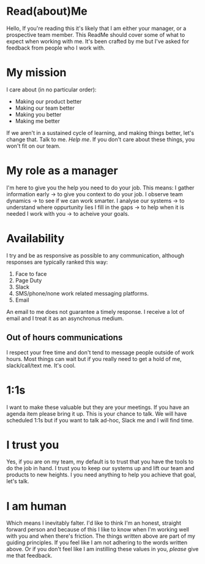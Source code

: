 # Read(about)Me
Hello, If you're reading this it's likely that I am either your manager, or a prospective team member. This ReadMe should cover some of what to expect when working with me. It's been crafted by me but I've asked for feedback from people who I work with.

# My mission
I care about (in no particular order):
- Making our product better
- Making our team better
- Making you better
- Making me better

If we aren't in a sustained cycle of learning, and making things better, let's change that. Talk to me. *Help me*. If you don't care about these things, you won't fit on our team.

# My role as a manager
I'm here to give you the help you need to do your job. This means:
I gather information early -> to give you context to do your job.
I observe team dynamics -> to see if we can work smarter.
I analyse our systems -> to understand where oppurtunity lies
I fill in the gaps -> to help when it is needed
I work with you -> to acheive your goals.

# Availability
I try and be as responsive as possible to any communication, although responses are typically ranked this way:

1. Face to face
2. Page Duty
3. Slack
4. SMS/phone/none work related messaging platforms.
5. Email

An email to me does not guarantee a timely response. I receive a lot of email and I treat it as an asynchronus medium.

## Out of hours communications
I respect your free time and don't tend to message people outside of work hours. Most things can wait but if you really need to get a hold of me, slack/call/text me. It's cool.

# 1:1s
I want to make these valuable but they are your meetings. If you have an agenda item please bring it up. This is your chance to talk. We will have scheduled 1:1s but if you want to talk ad-hoc, Slack me and I will find time.

# I trust you
Yes, if you are on my team, my default is to trust that you have the tools to do the job in hand. I trust you to keep our systems up and lift our team and products to new heights. I you need anything to help you achieve that goal, let's talk.

# I am human
Which means I inevitably falter.
I'd like to think I'm an honest, straight forward person and because of this I like to know when I'm working well with you and when there's friction. The things written above are part of my guiding principles. If you feel like I am not adhering to the words written above. Or if you don't feel like I am instilling these values in you, _please_ give me that feedback.
